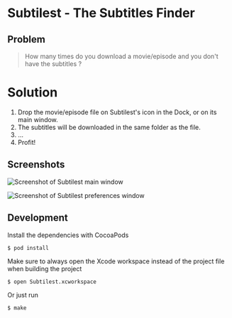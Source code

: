 # Subtilest - The Subtitles Finder

## Problem

> How many times do you download a movie/episode and you don't have the subtitles ?

# Solution

1. Drop the movie/episode file on Subtilest's icon in the Dock, or on its main window.
2. The subtitles will be downloaded in the same folder as the file.
3. …
4. Profit!

## Screenshots

![Screenshot of Subtilest main window](http://goo.gl/Gb7KE)  

![Screenshot of Subtilest preferences window](http://goo.gl/YyFbs)  

## Development

Install the dependencies with CocoaPods

    $ pod install

Make sure to always open the Xcode workspace instead of the project file when building the project

    $ open Subtilest.xcworkspace

Or just run

    $ make
